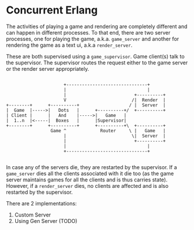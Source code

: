 Concurrent Erlang
=================

The activities of playing a game and rendering are completely different and can happen in different processes.  To that end, there are two server processes,
one for playing the game, a.k.a. ```game_server``` and another for rendering the game as a text ui, a.k.a ```render_server```.

These are both supervised using a ```game_supervisor```.  Game client(s) talk to the supervisor.  The supervisor routes the request either to the game server or the render server appropriately.

~~~
             
                      +-------------------------------+
                      |                               |
                      |                          +----------+ 
                      V                         /|  Render  |
+--------+      +----------+                   / |  Server  |
|  Game  |----->|   Dots   |      +----------+/  +----------+
| Client |      |   And    |----->|   Game   |
|  1..n  |<-----|  Boxes   |      |Supervisor|    
+--------+      +----------+      +----------+\  +----------+
                 Game ^             Router     \ |   Game   |   
                      |                         \|  Server  |  
                      |                          +----------+ 
                      |                               |
                      +-------------------------------+
                    
~~~

In case any of the servers die, they are restarted by the supervisor.  If a ```game_server``` dies all the clients associated with it die too (as the game server maintains games for all the clients and is thus carries state).  However, if a ```render_server``` dies, no clients are affected and is also restarted by the supervisor.

There are 2 implementations:
1. Custom Server
2. Using Gen Server (TODO)

